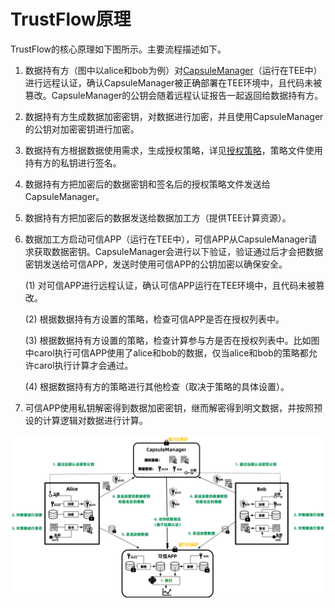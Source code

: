 # TrustFlow原理

TrustFlow的核心原理如下图所示。主要流程描述如下。

1. 数据持有方（图中以alice和bob为例）对[CapsuleManager](https://github.com/asterinas/trustflow-capsule-manager)（运行在TEE中）进行远程认证，确认CapsuleManager被正确部署在TEE环境中，且代码未被篡改。CapsuleManager的公钥会随着远程认证报告一起返回给数据持有方。

2. 数据持有方生成数据加密密钥，对数据进行加密，并且使用CapsuleManager的公钥对加密密钥进行加密。

3. 数据持有方根据数据使用需求，生成授权策略，详见[授权策略](../quick_start/step3.ipynb)，策略文件使用持有方的私钥进行签名。

4. 数据持有方把加密后的数据密钥和签名后的授权策略文件发送给CapsuleManager。

5. 数据持有方把加密后的数据发送给数据加工方（提供TEE计算资源）。

6. 数据加工方启动可信APP（运行在TEE中），可信APP从CapsuleManager请求获取数据密钥。CapsuleManager会进行以下验证，验证通过后才会把数据密钥发送给可信APP，发送时使用可信APP的公钥加密以确保安全。

    (1) 对可信APP进行远程认证，确认可信APP运行在TEE环境中，且代码未被篡改。

    (2) 根据数据持有方设置的策略，检查可信APP是否在授权列表中。

    (3) 根据数据持有方设置的策略，检查计算参与方是否在授权列表中。比如图中carol执行可信APP使用了alice和bob的数据，仅当alice和bob的策略都允许carol执行计算才会通过。

    (4) 根据数据持有方的策略进行其他检查（取决于策略的具体设置）。

7. 可信APP使用私钥解密得到数据加密密钥，继而解密得到明文数据，并按照预设的计算逻辑对数据进行计算。

![principle.png](../images/trustflow_principle.png)